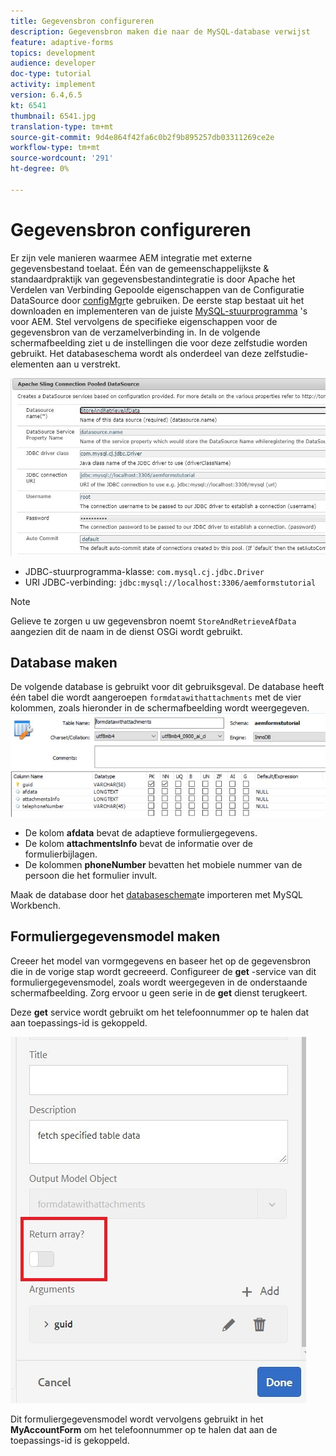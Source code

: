 ```yaml
---
title: Gegevensbron configureren
description: Gegevensbron maken die naar de MySQL-database verwijst
feature: adaptive-forms
topics: development
audience: developer
doc-type: tutorial
activity: implement
version: 6.4,6.5
kt: 6541
thumbnail: 6541.jpg
translation-type: tm+mt
source-git-commit: 9d4e864f42fa6c0b2f9b895257db03311269ce2e
workflow-type: tm+mt
source-wordcount: '291'
ht-degree: 0%

---
```



# Gegevensbron configureren

Er zijn vele manieren waarmee AEM integratie met externe gegevensbestand toelaat. Één van de gemeenschappelijkste &amp; standaardpraktijk van gegevensbestandintegratie is door Apache het Verdelen van Verbinding Gepoolde eigenschappen van de Configuratie DataSource door [configMgr](http://localhost:4502/system/console/configMgr)te gebruiken.
De eerste stap bestaat uit het downloaden en implementeren van de juiste [MySQL-stuurprogramma](https://mvnrepository.com/artifact/mysql/mysql-connector-java) &#39;s voor AEM.
Stel vervolgens de specifieke eigenschappen voor de gegevensbron van de verzamelverbinding in. In de volgende schermafbeelding ziet u de instellingen die voor deze zelfstudie worden gebruikt. Het databaseschema wordt als onderdeel van deze zelfstudie-elementen aan u verstrekt.

![gegevensbron](assets/data-source.JPG)


* JDBC-stuurprogramma-klasse: `com.mysql.cj.jdbc.Driver`
* URI JDBC-verbinding: `jdbc:mysql://localhost:3306/aemformstutorial`

>[!NOTE]
>Gelieve te zorgen u uw gegevensbron noemt `StoreAndRetrieveAfData` aangezien dit de naam in de dienst OSGi wordt gebruikt.


## Database maken


De volgende database is gebruikt voor dit gebruiksgeval. De database heeft één tabel die wordt aangeroepen `formdatawithattachments` met de vier kolommen, zoals hieronder in de schermafbeelding wordt weergegeven.
![gegevensbank](assets/table-schema.JPG)

* De kolom **afdata** bevat de adaptieve formuliergegevens.
* De kolom **attachmentsInfo** bevat de informatie over de formulierbijlagen.
* De kolommen **phoneNumber** bevatten het mobiele nummer van de persoon die het formulier invult.

Maak de database door het [databaseschema](assets/data-base-schema.sql)te importeren met MySQL Workbench.

## Formuliergegevensmodel maken

Creeer het model van vormgegevens en baseer het op de gegevensbron die in de vorige stap wordt gecreeerd.
Configureer de **get** -service van dit formuliergegevensmodel, zoals wordt weergegeven in de onderstaande schermafbeelding.
Zorg ervoor u geen serie in de **get** dienst terugkeert.

Deze **get** service wordt gebruikt om het telefoonnummer op te halen dat aan toepassings-id is gekoppeld.

![getService](assets/get-service.JPG)

Dit formuliergegevensmodel wordt vervolgens gebruikt in het **MyAccountForm** om het telefoonnummer op te halen dat aan de toepassings-id is gekoppeld.
